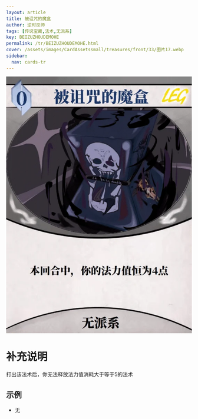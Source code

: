 ```yaml
---
layout: article
title: 被诅咒的魔盒
author: 逆时巫师
tags: [传说宝藏,法术,无派系]
key: BEIZUZHOUDEMOHE
permalink: /tr/BEIZUZHOUDEMOHE.html
cover: /assets/images/CardAssetssmall/treasures/front/33/图片17.webp
sidebar:
  nav: cards-tr
---
```

![](/assets/images/CardAssets/treasures/front/33/图片17.webp)

# 补充说明

打出该法术后，你无法释放法力值消耗大于等于5的法术

## 示例
* 无